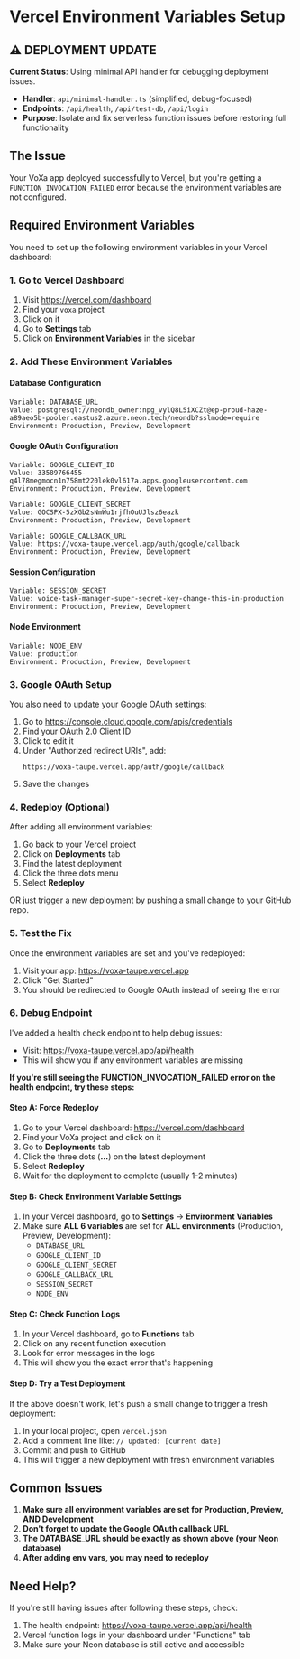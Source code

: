 # Vercel Environment Variables Setup

## ⚠️ DEPLOYMENT UPDATE

**Current Status**: Using minimal API handler for debugging deployment issues.

- **Handler**: `api/minimal-handler.ts` (simplified, debug-focused)
- **Endpoints**: `/api/health`, `/api/test-db`, `/api/login`
- **Purpose**: Isolate and fix serverless function issues before restoring full functionality

## The Issue
Your VoXa app deployed successfully to Vercel, but you're getting a `FUNCTION_INVOCATION_FAILED` error because the environment variables are not configured.

## Required Environment Variables

You need to set up the following environment variables in your Vercel dashboard:

### 1. Go to Vercel Dashboard
1. Visit https://vercel.com/dashboard
2. Find your `voxa` project
3. Click on it
4. Go to **Settings** tab
5. Click on **Environment Variables** in the sidebar

### 2. Add These Environment Variables

#### Database Configuration
```
Variable: DATABASE_URL
Value: postgresql://neondb_owner:npg_vylQ8L5iXCZt@ep-proud-haze-a89aeo5b-pooler.eastus2.azure.neon.tech/neondb?sslmode=require
Environment: Production, Preview, Development
```

#### Google OAuth Configuration
```
Variable: GOOGLE_CLIENT_ID
Value: 33589766455-q4l78megmocn1n758mt220lek0vl617a.apps.googleusercontent.com
Environment: Production, Preview, Development
```

```
Variable: GOOGLE_CLIENT_SECRET
Value: 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
Environment: Production, Preview, Development
```

```
Variable: GOOGLE_CALLBACK_URL
Value: https://voxa-taupe.vercel.app/auth/google/callback
Environment: Production, Preview, Development
```

#### Session Configuration
```
Variable: SESSION_SECRET
Value: voice-task-manager-super-secret-key-change-this-in-production
Environment: Production, Preview, Development
```

#### Node Environment
```
Variable: NODE_ENV
Value: production
Environment: Production, Preview, Development
```

### 3. Google OAuth Setup

You also need to update your Google OAuth settings:

1. Go to https://console.cloud.google.com/apis/credentials
2. Find your OAuth 2.0 Client ID
3. Click to edit it
4. Under "Authorized redirect URIs", add:
   ```
   https://voxa-taupe.vercel.app/auth/google/callback
   ```
5. Save the changes

### 4. Redeploy (Optional)

After adding all environment variables:
1. Go back to your Vercel project
2. Click on **Deployments** tab
3. Find the latest deployment
4. Click the three dots menu
5. Select **Redeploy**

OR just trigger a new deployment by pushing a small change to your GitHub repo.

### 5. Test the Fix

Once the environment variables are set and you've redeployed:
1. Visit your app: https://voxa-taupe.vercel.app
2. Click "Get Started"
3. You should be redirected to Google OAuth instead of seeing the error

### 6. Debug Endpoint

I've added a health check endpoint to help debug issues:
- Visit: https://voxa-taupe.vercel.app/api/health
- This will show you if any environment variables are missing

**If you're still seeing the FUNCTION_INVOCATION_FAILED error on the health endpoint, try these steps:**

#### Step A: Force Redeploy
1. Go to your Vercel dashboard: https://vercel.com/dashboard
2. Find your VoXa project and click on it
3. Go to **Deployments** tab
4. Click the three dots (**...**) on the latest deployment
5. Select **Redeploy** 
6. Wait for the deployment to complete (usually 1-2 minutes)

#### Step B: Check Environment Variable Settings
1. In your Vercel dashboard, go to **Settings** → **Environment Variables**
2. Make sure **ALL 6 variables** are set for **ALL environments** (Production, Preview, Development):
   - `DATABASE_URL`
   - `GOOGLE_CLIENT_ID` 
   - `GOOGLE_CLIENT_SECRET`
   - `GOOGLE_CALLBACK_URL`
   - `SESSION_SECRET`
   - `NODE_ENV`

#### Step C: Check Function Logs
1. In your Vercel dashboard, go to **Functions** tab
2. Click on any recent function execution
3. Look for error messages in the logs
4. This will show you the exact error that's happening

#### Step D: Try a Test Deployment
If the above doesn't work, let's push a small change to trigger a fresh deployment:
1. In your local project, open `vercel.json`
2. Add a comment line like: `// Updated: [current date]`
3. Commit and push to GitHub
4. This will trigger a new deployment with fresh environment variables

## Common Issues

1. **Make sure all environment variables are set for Production, Preview, AND Development**
2. **Don't forget to update the Google OAuth callback URL**
3. **The DATABASE_URL should be exactly as shown above (your Neon database)**
4. **After adding env vars, you may need to redeploy**

## Need Help?

If you're still having issues after following these steps, check:
1. The health endpoint: https://voxa-taupe.vercel.app/api/health
2. Vercel function logs in your dashboard under "Functions" tab
3. Make sure your Neon database is still active and accessible
